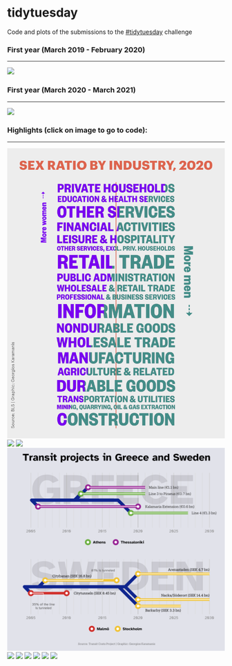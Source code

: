 # tidytuesday

Code and plots of the submissions to the [#tidytuesday](https://github.com/rfordatascience/tidytuesday) challenge  

### First year (March 2019 - February 2020)
---
![](yearly-roundup/52-weeks/52.png)  

### First year (March 2020 - March 2021)
---
![](yearly-roundup/second-year/secondyear.png)  

### Highlights (click on image to go to code): <br>
---
<div class="row"> 
  <div class="column">
	<a href="2021/2021-week8"><img src="2021/2021-week8/plots/employed.png"></a>
  	<a href="2020-week31"><img src="2020-week31/plots/penguins.png"></a>
	<a href="2020-week15"><img src="2020-week15/plots/tour-de-france.png"></a>
	<a href="2021/2021-week1"><img src="2021/2021-week1/plots/transit-cost.png"></a>
  	<a href="2020-week08"><img src="2020-week08/plots/food-consumption.png"></a>
	<a href="week-51"><img src="week-51/plots/dog-friendliness.png"></a>
	<a href="week-40"><img src="week-40/figures/pizza-likert.png"></a>
	<a href="week-33"><img src="week-33/emperors_table.png"></a>
	<a href="week-32"><img src="week-32/bob_ross.png"></a>
	<a href="week-23"><img src="week-23/ramen.png"></a>
  </div>
</div>
